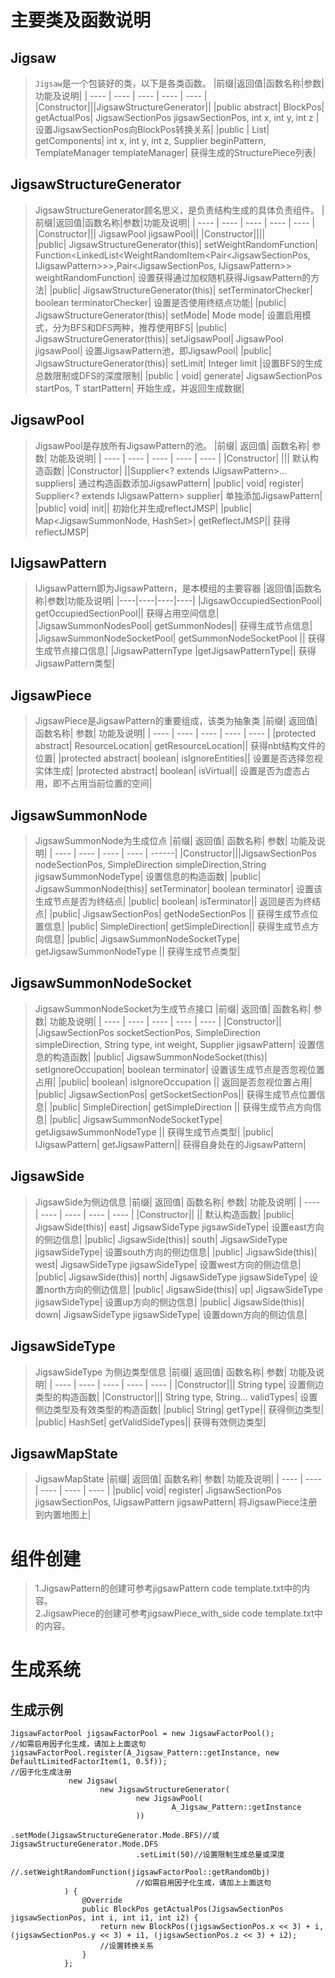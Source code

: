 # 主要类及函数说明
## Jigsaw
> `Jigsaw`是一个包装好的类，以下是各类函数。
> |前缀|返回值|函数名称|参数|功能及说明|
> |  ----  | ----  |  ----  | ----  | ----  |
> |Constructor|||JigsawStructureGenerator||	
> |public abstract|	BlockPos|	getActualPos|	JigsawSectionPos jigsawSectionPos, int x, int y, int z	|设置JigsawSectionPos向BlockPos转换关系|
> |public <V extends IJigsawPattern>|	List<StructurePiece>|	getComponents|	int x, int y, int z, Supplier<V> beginPattern, TemplateManager templateManager|	获得生成的StructurePiece列表|

## JigsawStructureGenerator
>JigsawStructureGenerator顾名思义，是负责结构生成的具体负责组件。
>|前缀|返回值|函数名称|参数|功能及说明|
>|  ----  | ----  |  ----  | ----  | ----  |
>|Constructor|||			JigsawPool jigsawPool||	
>|Constructor||||			
>|public|	JigsawStructureGenerator(this)|	setWeightRandomFunction|	Function<LinkedList<WeightRandomItem<Pair<JigsawSectionPos, IJigsawPattern>>>,Pair<JigsawSectionPos, IJigsawPattern>> weightRandomFunction|	设置获得通过加权随机获得JigsawPattern的方法|
>|public|	JigsawStructureGenerator(this)|	setTerminatorChecker|	boolean terminatorChecker|	设置是否使用终结点功能|
>|public|	JigsawStructureGenerator(this)|	setMode|	Mode mode|	设置启用模式，分为BFS和DFS两种，推荐使用BFS|
>|public|	JigsawStructureGenerator(this)|	setJigsawPool|	JigsawPool jigsawPool|	设置JigsawPattern池，即JigsawPool|
>|public|	JigsawStructureGenerator(this)|	setLimit|	Integer limit	|设置BFS的生成总数限制或DFS的深度限制|
>|public <T extends IJigsawPattern>|	void|	generate|	JigsawSectionPos startPos, T startPattern|	开始生成，并返回生成数据|

## JigsawPool
>JigsawPool是存放所有JigsawPattern的池。
>|前缀|	返回值|	函数名称|	参数|	功能及说明|
>|  ----  | ----  |  ----  | ----  | ----  |
>|Constructor|	|||			默认构造函数|
>|Constructor|			||Supplier<? extends IJigsawPattern>... suppliers|	通过构造函数添加JigsawPattern|
>|public|	void|	register|	Supplier<? extends IJigsawPattern> supplier|	单独添加JigsawPattern|
>|public|	void|	init||		初始化并生成reflectJMSP|
>|public|	Map<JigsawSummonNode, HashSet<JigsawSummonNodeSocket>>|	getReflectJMSP||		获得reflectJMSP|

## IJigsawPattern
>IJigsawPattern即为JigsawPattern，是本模组的主要容器
>|返回值|函数名称|参数|功能及说明|
>|----|----|----|----|
>|JigsawOccupiedSectionPool|	getOccupiedSectionPool||		获得占用空间信息|
>|JigsawSummonNodesPool|	getSummonNodes||		获得生成节点信息|
>|JigsawSummonNodeSocketPool|	getSummonNodeSocketPool	||	获得生成节点接口信息|
>|JigsawPatternType	|getJigsawPatternType||		获得JigsawPattern类型|

## JigsawPiece
>JigsawPiece是JigsawPattern的重要组成，该类为抽象类
>|前缀|	返回值|	函数名称|	参数|	功能及说明|
>|  ----  | ----  |  ----  | ----  | ----  |
>|protected abstract|	ResourceLocation|	getResourceLocation||		获得nbt结构文件的位置|
>|protected abstract|	boolean|	isIgnoreEntities||		设置是否选择忽视实体生成|
>|protected abstract|	boolean|	isVirtual||		设置是否为虚态占用，即不占用当前位置的空间|

## JigsawSummonNode
>JigsawSummonNode为生成位点
>|前缀|	返回值|	函数名称|	参数|	功能及说明|
>|  ----  | ----  |  ----  | ----  | ------|
>|Constructor|||JigsawSectionPos nodeSectionPos, SimpleDirection simpleDirection,String jigsawSummonNodeType|	设置信息的构造函数|
>|public|	JigsawSummonNode(this)|	setTerminator|	boolean terminator|	设置该生成节点是否为终结点|
>|public|	boolean|	isTerminator||		返回是否为终结点|
>|public|	JigsawSectionPos|	getNodeSectionPos	||	获得生成节点位置信息|
>|public|	SimpleDirection|	getSimpleDirection||		获得生成节点方向信息|
>|public|	JigsawSummonNodeSocketType|	getJigsawSummonNodeType	||	获得生成节点类型|

## JigsawSummonNodeSocket
>JigsawSummonNodeSocket为生成节点接口
>|前缀|	返回值|	函数名称|	参数|	功能及说明|
>|  ----  | ----  |  ----  | ----  | ----  |
>|Constructor||			|JigsawSectionPos socketSectionPos, SimpleDirection simpleDirection, String type, int weight, Supplier<IJigsawPattern> jigsawPattern|	设置信息的构造函数|
>|public|	JigsawSummonNodeSocket(this)|	setIgnoreOccupation|	boolean terminator|	设置该生成节点是否忽视位置占用|
>|public|	boolean|	isIgnoreOccupation	||	返回是否忽视位置占用|
>|public|	JigsawSectionPos|	getSocketSectionPos||		获得生成节点位置信息|
>|public|	SimpleDirection|	getSimpleDirection	||	获得生成节点方向信息|
>|public|	JigsawSummonNodeSocketType|	getJigsawSummonNodeType	||	获得生成节点类型|
>|public|	IJigsawPattern|	getJigsawPattern||		获得自身处在的JigsawPattern|

## JigsawSide
>JigsawSide为侧边信息
>|前缀|	返回值|	函数名称|	参数|	功能及说明|
>|  ----  | ----  |  ----  | ----  | ----  |
>|Constructor||	||			默认构造函数|
>|public|	JigsawSide(this)|	east|	JigsawSideType jigsawSideType|	设置east方向的侧边信息|
>|public|	JigsawSide(this)|	south|	JigsawSideType jigsawSideType|	设置south方向的侧边信息|
>|public|	JigsawSide(this)|	west|	JigsawSideType jigsawSideType|	设置west方向的侧边信息|
>|public|	JigsawSide(this)|	north|	JigsawSideType jigsawSideType|	设置north方向的侧边信息|
>|public|	JigsawSide(this)|	up|	JigsawSideType jigsawSideType|	设置up方向的侧边信息|
>|public|	JigsawSide(this)|	down|	JigsawSideType jigsawSideType|	设置down方向的侧边信息|

## JigsawSideType
>JigsawSideType 为侧边类型信息
>|前缀|	返回值|	函数名称|	参数|	功能及说明|
>|  ----  | ----  |  ----  | ----  | ----  |
>|Constructor|||			String type|	设置侧边类型的构造函数|
>|Constructor|||		String type, String... validTypes|	设置侧边类型及有效类型的构造函数|
>|public|	String|	getType||		获得侧边类型|
>|public|	HashSet<JigsawSideType>|	getValidSideTypes||		获得有效侧边类型|
## JigsawMapState
>JigsawMapState
>|前缀|	返回值|	函数名称|	参数|	功能及说明|
>|  ----  | ----  |  ----  | ----  | ----  |
>|public|	void|	register|	JigsawSectionPos jigsawSectionPos, IJigsawPattern jigsawPattern|	将JigsawPiece注册到内置地图上|


# 组件创建
> 1.JigsawPattern的创建可参考jigsawPattern code template.txt中的内容。  
> 2.JigsawPiece的创建可参考jigsawPiece_with_side code template.txt中的内容。

# 生成系统
## 生成示例
```
JigsawFactorPool jigsawFactorPool = new JigsawFactorPool();
//如需启用因子化生成，请加上上面这句
jigsawFactorPool.register(A_Jigsaw_Pattern::getInstance, new DefaultLimitedFactorItem(1, 0.5f));
//因子化生成注册
             new Jigsaw(
                    new JigsawStructureGenerator(
                            new JigsawPool(
                                    A_Jigsaw_Pattern::getInstance
                            ))
                            .setMode(JigsawStructureGenerator.Mode.BFS)//或JigsawStructureGenerator.Mode.DFS
                            .setLimit(50)//设置限制生成总量或深度
                            //.setWeightRandomFunction(jigsawFactorPool::getRandomObj)
                            //如需启用因子化生成，请加上上面这句
            ) {
                @Override
                public BlockPos getActualPos(JigsawSectionPos jigsawSectionPos, int i, int i1, int i2) {
                    return new BlockPos((jigsawSectionPos.x << 3) + i, (jigsawSectionPos.y << 3) + i1, (jigsawSectionPos.z << 3) + i2);
                    //设置转换关系
                }
            };
```